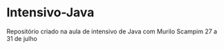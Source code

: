 # Intensivo-Java
Repositório criado na aula de intensivo de Java com Murilo Scampim 27 a 31 de julho
